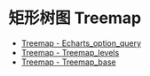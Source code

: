 # 矩形树图 Treemap
[]()
- [Treemap - Echarts_option_query](/pyecharts/Treemap/echarts_option_query.md 'include :type=code')
- [Treemap - Treemap_levels](/pyecharts/Treemap/treemap_levels.md 'include :type=code')
- [Treemap - Treemap_base](/pyecharts/Treemap/treemap_base.md 'include :type=code')

